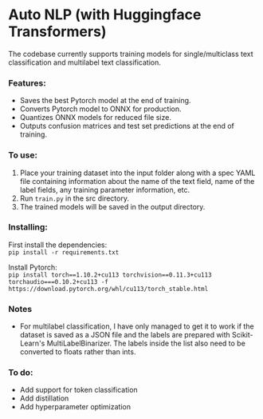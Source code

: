 # Auto NLP (with Huggingface Transformers)

The codebase currently supports training models for single/multiclass text classification and multilabel text 
classification.

### Features:
- Saves the best Pytorch model at the end of training.
- Converts Pytorch model to ONNX for production.
- Quantizes ONNX models for reduced file size.
- Outputs confusion matrices and test set predictions at the end of training.

### To use:

1. Place your training dataset into the input folder along with a spec YAML file containing information about the name of 
the text field, name of the label fields, any training parameter information, etc.  
2. Run `train.py` in the src directory.
3. The trained models will be saved in the output directory.  

### Installing:

First install the dependencies:   
`pip install -r requirements.txt`

Install Pytorch:  
`pip install torch==1.10.2+cu113 torchvision==0.11.3+cu113 torchaudio===0.10.2+cu113 -f https://download.pytorch.org/whl/cu113/torch_stable.html`

### Notes
- For multilabel classification, I have only managed to get it to work if the dataset is saved as a JSON file and the 
labels are prepared with Scikit-Learn's MultiLabelBinarizer. The labels inside the list also need to be converted to 
floats rather than ints.


### To do:
- Add support for token classification
- Add distillation
- Add hyperparameter optimization

